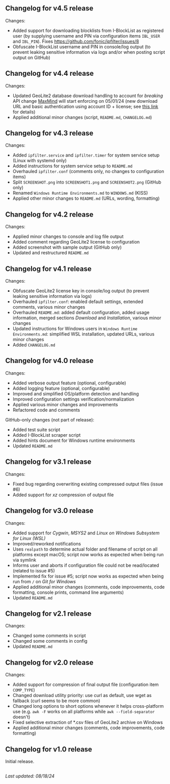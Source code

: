 ## Changelog for v4.5 release

Changes:
- Added support for downloading blocklists from I-BlockList as registered
  user (by supplying username and PIN via configuration items `IBL_USER`
  and `IBL_PIN`). Fixes https://github.com/fonic/ipfilter/issues/8
- Obfuscate I-BlockList username and PIN in console/log output (to prevent
  leaking sensitive information via logs and/or when posting script output
  on GitHub)

## Changelog for v4.4 release

Changes:
- Updated GeoLite2 database download handling to account for _breaking_ API
  change [MaxMind](https://www.maxmind.com) will start enforcing on 05/01/24
  (new download URL and basic authentication using account ID + license; see
  [this link](https://dev.maxmind.com/geoip/release-notes/2024) for details)
- Applied additional minor changes (script, `README.md`, `CHANGELOG.md`)

## Changelog for v4.3 release

Changes:
- Added `ipfilter.service` and `ipfilter.timer` for system service setup (Linux with systemd only)
- Added instructions for system service setup to `README.md`
- Overhauled `ipfilter.conf` (comments only, no changes to configuration items)
- Split `SCREENSHOT.png` into `SCREENSHOT1.png` and `SCREENSHOT2.png` (GitHub only)
- Renamed `Windows Runtime Environments.md` to `WINDOWS.md` (KISS)
- Applied other minor changes to `README.md` (URLs, wording, formatting)

## Changelog for v4.2 release

Changes:
- Applied minor changes to console and log file output
- Added comment regarding GeoLite2 license to configuration
- Added screenshot with sample output (GitHub only)
- Updated and restructured `README.md`

## Changelog for v4.1 release

Changes:
- Obfuscate GeoLite2 license key in console/log output (to prevent leaking sensitive information via logs)
- Overhauled `ipfilter.conf`: enabled default settings, extended comments, various minor changes
- Overhauled `README.md`: added default configuration, added usage information, merged sections *Download* and *Installation*, various minor changes
- Updated instructions for Windows users in `Windows Runtime Environments.md`: simplified WSL installation, updated URLs, various minor changes
- Added `CHANGELOG.md`

## Changelog for v4.0 release

Changes:
- Added verbose output feature (optional, configurable)
- Added logging feature (optional, configurable)
- Improved and simplified OS/platform detection and handling
- Improved configuration settings verification/normalization
- Applied various minor changes and improvements
- Refactored code and comments

GitHub-only changes (not part of release):
- Added test suite script
- Added I-BlockList scraper script
- Added hints document for Windows runtime environments
- Updated `README.md`

## Changelog for v3.1 release

Changes:
- Fixed bug regarding overwriting existing compressed output files (issue #6)
- Added support for _xz_ compression of output file

## Changelog for v3.0 release

Changes:
- Added support for _Cygwin_, _MSYS2_ and _Linux on Windows Subsystem for Linux (WSL)_
- Improved/reworked notifications
- Uses `realpath` to determine actual folder and filename of script on all platforms except macOS; script now works as expected when being run via symlink
- Informs user and aborts if configuration file could not be read/located (related to issue #5)
- Implemented fix for issue #5; script now works as expected when being run from `/` on _Git for Windows_
- Applied additional minor changes (comments, code improvements, code formatting, console prints, command line arguments)
- Updated `README.md`

## Changelog for v2.1 release

Changes:
- Changed some comments in script
- Changed some comments in config
- Updated `README.md`

## Changelog for v2.0 release

Changes:
- Added support for compression of final output file (configuration item `COMP_TYPE`)
- Changed download utility priority: use curl as default, use wget as fallback (curl seems to be more common)
- Changed long options to short options whenever it helps cross-platform use (e.g. `awk -F` works on all platforms while `awk --field-separator` doesn't)
- Fixed selective extraction of *.csv files of GeoLite2 archive on Windows
- Applied additional minor changes (comments, code improvements, code formatting)

## Changelog for v1.0 release

Initial release.

##

_Last updated: 08/18/24_
